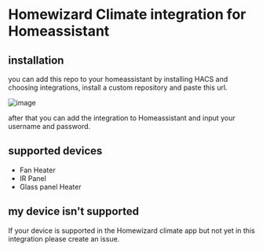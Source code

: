 # Homewizard Climate integration for Homeassistant

## installation
you can add this repo to your homeassistant by installing HACS and choosing integrations, install a custom repository and paste this url.

![image](https://user-images.githubusercontent.com/15904064/216421839-c1feff4c-36c4-4e8c-9df4-9b4eb7c52a5d.png)

after that you can add the integration to Homeassistant and input your username and password.

## supported devices
- Fan Heater
- IR Panel
- Glass panel Heater


## my device isn't supported
If your device is supported in the Homewizard climate app but not yet in this integration please create an issue.
